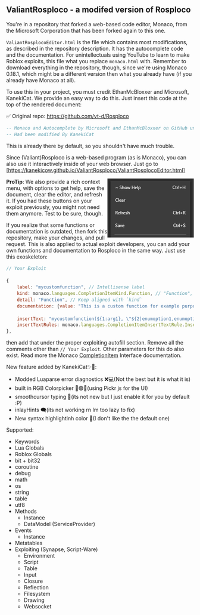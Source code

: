 ## ValiantRosploco - a modifed version of Rosploco

You're in a repository that forked a web-based code editor, Monaco, from the Microsoft Corporation that has been forked again to this one.

`ValiantRosplocoEditor.html` is the file which contains most modifications, as described in the repository description. It has the autocomplete code and the documentation. For unintellectuals using YouTube to learn to make Roblox exploits, this file what you replace `monaco.html` with. Remember to download everything in the repository, though, since we're using Monaco 0.18.1, which might be a different version then what you already have (if you already have Monaco at all).

To use this in your project, you must credit EthanMcBloxxer and Microsoft, KanekiCat. We provide an easy way to do this. Just insert this code at the top of the rendered document:

✅ Original repo: https://github.com/vt-d/Rosploco

```lua
-- Monaco and Autocomplete by Microsoft and EthanMcBloxxer on GitHub under the MIT License.
-- Had been modified By KanekiCat
```

This is already there by default, so you shouldn't have much trouble.

Since (Valiant)Rosploco is a web-based program (as is Monaco), you can also use it interactively inside of your web browser. Just go to [https://kanekicow.github.io/ValiantRosploco/ValiantRosplocoEditor.html]

<img src="/context.png" align="right"/>

**ProTip**: We also provide a rich context menu, with options to get help, save the document, clear the editor, and refresh it. If you had these buttons on your exploit previously, you might not need them anymore. Test to be sure, though.

If you realize that some functions or documentation is outdated, then fork this repository, make your changes, and pull request. This is also applied to actual exploit developers, you can add your own functions and documentation to Rosploco in the same way. Just use this exoskeleton:

```js
// Your Exploit

{
	label: "mycustomfunction", // Intellisense label
	kind: monaco.languages.CompletionItemKind.Function, // "Function", "Constant", or "Module" (for libraries, eg Crypt, Bit, etc.)
	detail: "Function", // Keep aligned with `kind`
	documentation: {value: "This is a custom function for example purposes."}, // Your documentation, in Markdown (what appears when you click more info)
  
	insertText: "mycustomfunction(${1:arg1}, \"${2|enumoption1,enumoption2|}\", $0)", // https://code.visualstudio.com/docs/editor/userdefinedsnippets#_snippet-syntax
	insertTextRules: monaco.languages.CompletionItemInsertTextRule.InsertAsSnippet,
},
```

then add that under the proper exploiting autofill section. Remove all the comments other than `// Your Exploit`. Other parameters for this do also exist. Read more the Monaco [CompletionItem](https://microsoft.github.io/monaco-editor/api/interfaces/monaco.languages.completionitem.html) Interface documentation.

New feature added by KanekiCat✨🚀:
* Modded Luaparse error diagnostics ❌💻(Not the best but it is what it is)
* built in RGB Colorpicker 🔴🟢🔵(using Pickr js for the UI)
* smoothcursor typing 🧈(its not new but I just enable it for you by default :P)
* inlayHints 🗨️(its not working rn Im too lazy to fix)
* New syntax highlightinh color 💫(I don't like the the default one)

Supported:

* Keywords
* Lua Globals
* Roblox Globals
* bit + bit32
* coroutine
* debug
* math
* os
* string
* table
* utf8
* Methods
	* Instance
	* DataModel (ServiceProvider)
* Events
	* Instance
* Metatables
* Exploiting (Synapse, Script-Ware)
	* Environment
	* Script
	* Table
	* Input
	* Closure
	* Reflection
	* Filesystem
	* Drawing
	* Websocket
